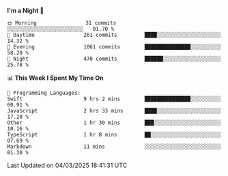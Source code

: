 <!--START_SECTION:waka-->
**I'm a Night 🦉** 

```text
🌞 Morning                31 commits          ░░░░░░░░░░░░░░░░░░░░░░░░░   01.70 % 
🌆 Daytime                261 commits         ████░░░░░░░░░░░░░░░░░░░░░   14.32 % 
🌃 Evening                1061 commits        ███████████████░░░░░░░░░░   58.20 % 
🌙 Night                  470 commits         ██████░░░░░░░░░░░░░░░░░░░   25.78 % 
```


📊 **This Week I Spent My Time On** 

```text
💬 Programming Languages: 
Swift                    9 hrs 2 mins        ███████████████░░░░░░░░░░   60.91 % 
JavaScript               2 hrs 33 mins       ████░░░░░░░░░░░░░░░░░░░░░   17.20 % 
Other                    1 hr 30 mins        ███░░░░░░░░░░░░░░░░░░░░░░   10.16 % 
TypeScript               1 hr 8 mins         ██░░░░░░░░░░░░░░░░░░░░░░░   07.69 % 
Markdown                 11 mins             ░░░░░░░░░░░░░░░░░░░░░░░░░   01.30 % 
```


 Last Updated on 04/03/2025 18:41:31 UTC
<!--END_SECTION:waka-->

